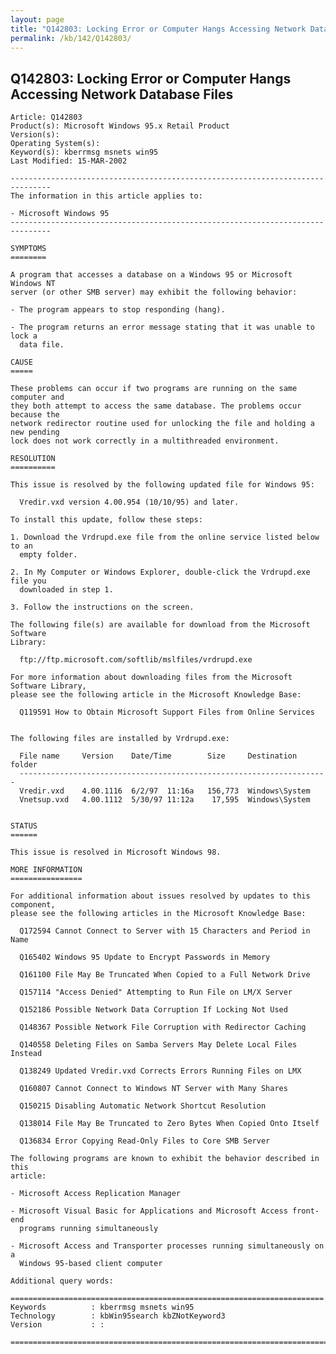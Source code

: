 ```yaml
---
layout: page
title: "Q142803: Locking Error or Computer Hangs Accessing Network Database Files"
permalink: /kb/142/Q142803/
---
```


## Q142803: Locking Error or Computer Hangs Accessing Network Database Files

	Article: Q142803
	Product(s): Microsoft Windows 95.x Retail Product
	Version(s): 
	Operating System(s): 
	Keyword(s): kberrmsg msnets win95
	Last Modified: 15-MAR-2002
	
	-------------------------------------------------------------------------------
	The information in this article applies to:
	
	- Microsoft Windows 95 
	-------------------------------------------------------------------------------
	
	SYMPTOMS
	========
	
	A program that accesses a database on a Windows 95 or Microsoft Windows NT
	server (or other SMB server) may exhibit the following behavior:
	
	- The program appears to stop responding (hang).
	
	- The program returns an error message stating that it was unable to lock a
	  data file.
	
	CAUSE
	=====
	
	These problems can occur if two programs are running on the same computer and
	they both attempt to access the same database. The problems occur because the
	network redirector routine used for unlocking the file and holding a new pending
	lock does not work correctly in a multithreaded environment.
	
	RESOLUTION
	==========
	
	This issue is resolved by the following updated file for Windows 95:
	
	  Vredir.vxd version 4.00.954 (10/10/95) and later.
	
	To install this update, follow these steps:
	
	1. Download the Vrdrupd.exe file from the online service listed below to an
	  empty folder.
	
	2. In My Computer or Windows Explorer, double-click the Vrdrupd.exe file you
	  downloaded in step 1.
	
	3. Follow the instructions on the screen.
	
	The following file(s) are available for download from the Microsoft Software
	Library:
	
	  ftp://ftp.microsoft.com/softlib/mslfiles/vrdrupd.exe
	
	For more information about downloading files from the Microsoft Software Library,
	please see the following article in the Microsoft Knowledge Base:
	
	  Q119591 How to Obtain Microsoft Support Files from Online Services
	
	
	The following files are installed by Vrdrupd.exe:
	
	  File name     Version    Date/Time        Size     Destination folder
	  ---------------------------------------------------------------------
	  Vredir.vxd    4.00.1116  6/2/97  11:16a   156,773  Windows\System
	  Vnetsup.vxd   4.00.1112  5/30/97 11:12a    17,595  Windows\System
	
	
	STATUS
	======
	
	This issue is resolved in Microsoft Windows 98.
	
	MORE INFORMATION
	================
	
	For additional information about issues resolved by updates to this component,
	please see the following articles in the Microsoft Knowledge Base:
	
	  Q172594 Cannot Connect to Server with 15 Characters and Period in Name
	
	  Q165402 Windows 95 Update to Encrypt Passwords in Memory
	
	  Q161100 File May Be Truncated When Copied to a Full Network Drive
	
	  Q157114 "Access Denied" Attempting to Run File on LM/X Server
	
	  Q152186 Possible Network Data Corruption If Locking Not Used
	
	  Q148367 Possible Network File Corruption with Redirector Caching
	
	  Q140558 Deleting Files on Samba Servers May Delete Local Files Instead
	
	  Q138249 Updated Vredir.vxd Corrects Errors Running Files on LMX
	
	  Q160807 Cannot Connect to Windows NT Server with Many Shares
	
	  Q150215 Disabling Automatic Network Shortcut Resolution
	
	  Q138014 File May Be Truncated to Zero Bytes When Copied Onto Itself
	
	  Q136834 Error Copying Read-Only Files to Core SMB Server
	
	The following programs are known to exhibit the behavior described in this
	article:
	
	- Microsoft Access Replication Manager
	
	- Microsoft Visual Basic for Applications and Microsoft Access front-end
	  programs running simultaneously
	
	- Microsoft Access and Transporter processes running simultaneously on a
	  Windows 95-based client computer
	
	Additional query words:
	
	======================================================================
	Keywords          : kberrmsg msnets win95 
	Technology        : kbWin95search kbZNotKeyword3
	Version           : :
	
	=============================================================================
	
